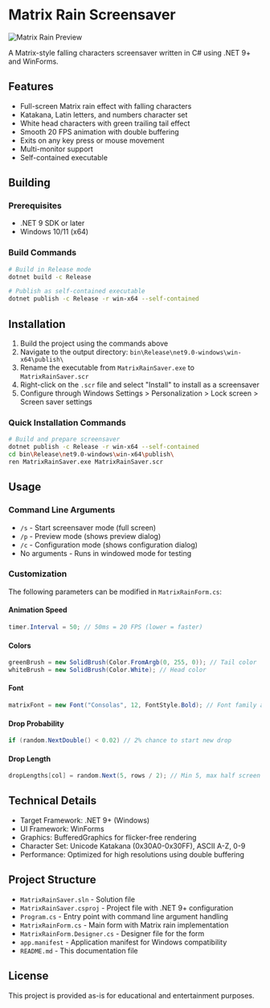 # Matrix Rain Screensaver

![Matrix Rain Preview](preview.gif)

A Matrix-style falling characters screensaver written in C# using .NET 9+ and WinForms.

## Features

- Full-screen Matrix rain effect with falling characters
- Katakana, Latin letters, and numbers character set
- White head characters with green trailing tail effect
- Smooth 20 FPS animation with double buffering
- Exits on any key press or mouse movement
- Multi-monitor support
- Self-contained executable

## Building

### Prerequisites

- .NET 9 SDK or later
- Windows 10/11 (x64)

### Build Commands

```bash
# Build in Release mode
dotnet build -c Release

# Publish as self-contained executable
dotnet publish -c Release -r win-x64 --self-contained
```

## Installation

1. Build the project using the commands above
2. Navigate to the output directory: `bin\Release\net9.0-windows\win-x64\publish\`
3. Rename the executable from `MatrixRainSaver.exe` to `MatrixRainSaver.scr`
4. Right-click on the `.scr` file and select "Install" to install as a screensaver
5. Configure through Windows Settings > Personalization > Lock screen > Screen saver settings

### Quick Installation Commands

```bash
# Build and prepare screensaver
dotnet publish -c Release -r win-x64 --self-contained
cd bin\Release\net9.0-windows\win-x64\publish\
ren MatrixRainSaver.exe MatrixRainSaver.scr
```

## Usage

### Command Line Arguments

- `/s` - Start screensaver mode (full screen)
- `/p` - Preview mode (shows preview dialog)
- `/c` - Configuration mode (shows configuration dialog)
- No arguments - Runs in windowed mode for testing

### Customization

The following parameters can be modified in `MatrixRainForm.cs`:

#### Animation Speed
```csharp
timer.Interval = 50; // 50ms = 20 FPS (lower = faster)
```

#### Colors
```csharp
greenBrush = new SolidBrush(Color.FromArgb(0, 255, 0)); // Tail color
whiteBrush = new SolidBrush(Color.White); // Head color
```

#### Font
```csharp
matrixFont = new Font("Consolas", 12, FontStyle.Bold); // Font family and size
```

#### Drop Probability
```csharp
if (random.NextDouble() < 0.02) // 2% chance to start new drop
```

#### Drop Length
```csharp
dropLengths[col] = random.Next(5, rows / 2); // Min 5, max half screen height
```

## Technical Details

- Target Framework: .NET 9+ (Windows)
- UI Framework: WinForms
- Graphics: BufferedGraphics for flicker-free rendering
- Character Set: Unicode Katakana (0x30A0-0x30FF), ASCII A-Z, 0-9
- Performance: Optimized for high resolutions using double buffering

## Project Structure

- `MatrixRainSaver.sln` - Solution file
- `MatrixRainSaver.csproj` - Project file with .NET 9+ configuration
- `Program.cs` - Entry point with command line argument handling
- `MatrixRainForm.cs` - Main form with Matrix rain implementation
- `MatrixRainForm.Designer.cs` - Designer file for the form
- `app.manifest` - Application manifest for Windows compatibility
- `README.md` - This documentation file

## License

This project is provided as-is for educational and entertainment purposes.